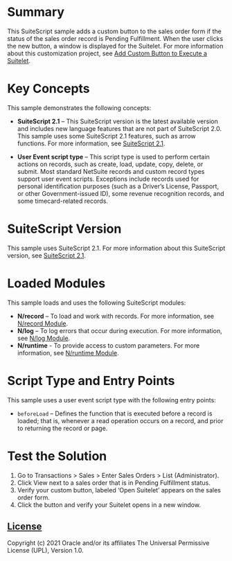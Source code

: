 # Summary
This SuiteScript sample adds a custom button to the sales order form if the status of the sales order record is Pending Fulfillment. When the user clicks the new button, a window is displayed for the Suitelet. For more information about this customization project, see [Add Custom Button to Execute a Suitelet](https://docs.oracle.com/en/cloud/saas/netsuite/ns-online-help/section_157169557654.html#:~:text=Go%20to%20Customization%20%3E%20Scripts%20%3E%20Script,when%20the%20button%20is%20clicked.). 

# Key Concepts
This sample demonstrates the following concepts:

* **SuiteScript 2.1** – This SuiteScript version is the latest available version and includes new language features that are not part of SuiteScript 2.0. This sample uses some SuiteScript 2.1 features, such as arrow functions. For more information, see [SuiteScript 2.1](https://system.netsuite.com/app/help/helpcenter.nl?fid=chapter_156042690639.html).

* **User Event script type** – This script type is used to perform certain actions on records, such as create, load, update, copy, delete, or submit. Most standard NetSuite records and custom record types support user event scripts. Exceptions include records used for personal identification purposes (such as a Driver’s License, Passport, or other Government-issued ID), some revenue recognition records, and some timecard-related records.

# SuiteScript Version
This sample uses SuiteScript 2.1. For more information about this SuiteScript version, see [SuiteScript 2.1](https://system.netsuite.com/app/help/helpcenter.nl?fid=chapter_156042690639.html).

# Loaded Modules
This sample loads and uses the following SuiteScript modules:

* **N/record** – To load and work with records. For more information, see [N/record Module](https://system.netsuite.com/app/help/helpcenter.nl?fid=section_4267255811.html).
* **N/log** – To log errors that occur during execution. For more information, see [N/log Module](https://system.netsuite.com/app/help/helpcenter.nl?fid=section_4574548135.html).
* **N/runtime** - To provide access to custom parameters. For more information, see [N/runtime Module](https://system.netsuite.com/app/help/helpcenter.nl?fid=section_4296359529.html).

# Script Type and Entry Points
This sample uses a user event script type with the following entry points: 

* `beforeLoad` – Defines the function that is executed before a record is loaded; that is, whenever a read operation occurs on a record, and prior to returning the record or page.

# Test the Solution
1. Go to Transactions > Sales > Enter Sales Orders > List (Administrator).
2. Click View next to a sales order that is in Pending Fulfillment status.
3. Verify your custom button, labeled ‘Open Suitelet’ appears on the sales order form. 
4. Click the button and verify your Suitelet opens in a new window.

## [License](./LICENSE.txt)
Copyright (c) 2021 Oracle and/or its affiliates The Universal Permissive License (UPL), Version 1.0.
